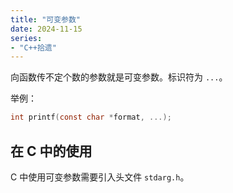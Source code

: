 ```yaml
---
title: "可变参数"
date: 2024-11-15
series: 
- "C++拾遗"
---
```


向函数传不定个数的参数就是可变参数。标识符为 `...`。

举例：

```c
int printf(const char *format, ...);
```

## 在 C 中的使用

C 中使用可变参数需要引入头文件 `stdarg.h`。

